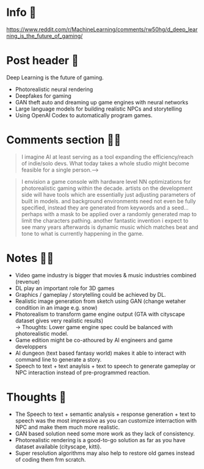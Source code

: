 # Info 📌
https://www.reddit.com/r/MachineLearning/comments/rw50hg/d_deep_learning_is_the_future_of_gaming/

# Post header 📝
Deep Learning is the future of gaming.  
- Photorealistic neural rendering
- Deepfakes for gaming
- GAN theft auto and dreaming up game engines with neural networks
- Large language models for building realistic NPCs and storytelling
- Using OpenAI Codex to automatically program games.

# Comments section 👂🏻
>I imagine AI at least serving as a tool expanding the efficiency/reach of indie/solo devs. What today takes a whole studio might become feasible for a single person.-->

>I envision a game console with hardware level NN optimizations for photorealistic gaming within the decade. artists on the development side will have tools which are essentially just adjusting parameters of built in models. and background environments need not even be fully specified, instead they are generated from keywords and a seed... perhaps with a mask to be applied over a randomly generated map to limit the characters pathing.
>another fantastic invention i expect to see many years afterwards is dynamic music which matches beat and tone to what is currently happening in the game.

# Notes ✍🏻
- Video game industry is bigger that movies & music industries combined (revenue)
- DL play an important role for 3D games
- Graphics / gameplay / storytelling could be achieved by DL.
- Realistic image generation from sketch using GAN (change wetaher condition in an image e.g. snow)
- Photorealism to transform game engine output (GTA with cityscape dataset gives very realistic results)  
    &rarr; Thoughts: Lower game engine spec could be balanced with photorealistic model.
- Game edition might be co-athoured by AI engineers and game developpers
- AI dungeon (text based fantasy world) makes it able to interact with command line to generate a story.
- Speech to text + text anaylsis + text to speech to generate gameplay or NPC interaction instead of pre-programmed reaction.

# Thoughts 💭
- The Speech to text + semantic analysis + response generation + text to speech was the most impressive as you can customize interraction with NPC and make them much more realistic.
- GAN based solution need some more work as they lack of consistency.
- Photorealistic rendering is a good-to-go solution as far as you have dataset available (cityscape, kitti).
- Super resolution algorithms may also help to restore old games instead of coding them frm scratch.
